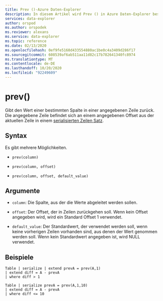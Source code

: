 ```yaml
---
title: Prev ()-Azure Daten-Explorer
description: In diesem Artikel wird Prev () in Azure Daten-Explorer beschrieben.
services: data-explorer
author: orspod
ms.author: orspodek
ms.reviewer: alexans
ms.service: data-explorer
ms.topic: reference
ms.date: 02/13/2020
ms.openlocfilehash: 0ef9fe5160d433554880ac1be0c4a3409d286f17
ms.sourcegitcommit: 608539af6ab511aa11d82c17b782641340fc8974
ms.translationtype: MT
ms.contentlocale: de-DE
ms.lasthandoff: 10/20/2020
ms.locfileid: "92249609"
---
```

# <a name="prev"></a>prev()

Gibt den Wert einer bestimmten Spalte in einer angegebenen Zeile zurück.
Die angegebene Zeile befindet sich an einem angegebenen Offset aus der aktuellen Zeile in einem [serialisierten Zeilen Satz](./windowsfunctions.md#serialized-row-set).

## <a name="syntax"></a>Syntax

Es gibt mehrere Möglichkeiten.

* `prev(column)`

* `prev(column, offset)`

* `prev(column, offset, default_value)`

## <a name="arguments"></a>Argumente

* `column`: Die Spalte, aus der die Werte abgeleitet werden sollen.

* `offset`: Der Offset, der in Zeilen zurückgehen soll. Wenn kein Offset angegeben wird, wird ein Standard Offset 1 verwendet.

* `default_value`: Der Standardwert, der verwendet werden soll, wenn keine vorherigen Zeilen vorhanden sind, aus denen der Wert genommen werden soll. Wenn kein Standardwert angegeben ist, wird NULL verwendet.

## <a name="examples"></a>Beispiele

```kusto
Table | serialize | extend prevA = prev(A,1)
| extend diff = A - prevA
| where diff > 1

Table | serialize prevA = prev(A,1,10)
| extend diff = A - prevA
| where diff <= 10
```
